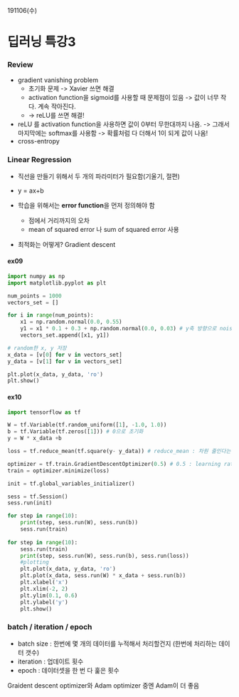 191106(수)

# 딥러닝 특강3

### Review

- gradient vanishing problem
  - 초기화 문제 -> Xavier 쓰면 해결
  - activation function을 sigmoid를 사용할 때 문제점이 있음 -> 값이 너무 작다. 계속 작아진다.
  - -> reLU를 쓰면 해결!
- reLU 를 activation function을 사용하면 값이 0부터 무한대까지 나옴. -> 그래서 마지막에는 softmax를 사용함 -> 확률처럼 다 더해서 1이 되게 값이 나옴!
- cross-entropy



### Linear Regression

-  직선을 만들기 위해서 두 개의 파라미터가 필요함(기울기, 절편)
  - y = ax+b
- 학습을 위해서는 **error function**을 먼저 정의해야 함
  - 점에서 거리까지의 오차
  -  mean of squared error  나 sum of squared error 사용

- 최적화는 어떻게? Gradient descent



#### ex09

```python
import numpy as np
import matplotlib.pyplot as plt

num_points = 1000
vectors_set = []

for i in range(num_points):
    x1 = np.random.normal(0.0, 0.55)
    y1 = x1 * 0.1 + 0.3 + np.random.normal(0.0, 0.03) # y축 방향으로 noise 추가
    vectors_set.append([x1, y1])

# random한 x, y 저장
x_data = [v[0] for v in vectors_set]
y_data = [v[1] for v in vectors_set]

plt.plot(x_data, y_data, 'ro')
plt.show()
```



#### ex10

```python
import tensorflow as tf

W = tf.Variable(tf.random_uniform([1], -1.0, 1.0)) 
b = tf.Variable(tf.zeros([1])) # 0으로 초기화
y = W * x_data +b

loss = tf.reduce_mean(tf.square(y- y_data)) # reduce_mean : 차원 줄인다는 의미

optimizer = tf.train.GradientDescentOptimizer(0.5) # 0.5 : learning rate
train = optimizer.minimize(loss)

init = tf.global_variables_initializer()

sess = tf.Session()
sess.run(init)

for step in range(10):
    print(step, sess.run(W), sess.run(b))
    sess.run(train)
    
for step in range(10):
    sess.run(train)
    print(step, sess.run(W), sess.run(b), sess.run(loss))
    #plotting
    plt.plot(x_data, y_data, 'ro')
    plt.plot(x_data, sess.run(W) * x_data + sess.run(b))
    plt.xlabel('x')
    plt.xlim(-2, 2)
    plt.ylim(0.1, 0.6)
    plt.ylabel('y')
    plt.show()
```



### batch / iteration / epoch

- batch size : 한번에 몇 개의 데이터를 누적해서 처리할건지 (한번에 처리하는 데이터 갯수)
- iteration : 업데이트 횟수
- epoch : 데이터셋을 한 번 다 훑은 횟수



Graident descent optimizer와 Adam optimizer 중엔 Adam이 더 좋음

